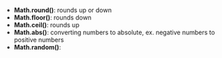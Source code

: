 - **Math.round()**: rounds up or down
- **Math.floor()**: rounds down
- **Math.ceil()**: rounds up
- **Math.abs()**: converting numbers to absolute, ex. negative numbers to positive numbers
- **Math.random()**: